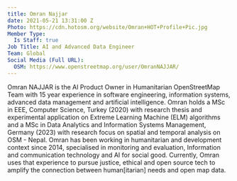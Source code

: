 ```yaml
---
title: Omran Najjar
date: 2021-05-21 13:31:00 Z
Photo: https://cdn.hotosm.org/website/Omran+HOT+Profile+Pic.jpg
Member Type:
  Is Staff: true
Job Title: AI and Advanced Data Engineer
Team: Global
Social Media (Full URL):
  OSM: https://www.openstreetmap.org/user/OmranNAJJAR/
---
```


Omran NAJJAR is the AI Product Owner in Humanitarian OpenStreetMap Team with 15 year experience in software engineering, information systems, advanced data management and artificial intelligence. Omran holds a MSc in EEE, Computer Science, Turkey (2020) with research thesis and experimental application on Extreme Learning Machine (ELM) algorithms and a MSc in Data Analytics and Information Systems Management, Germany (2023) with research focus on spatial and temporal analysis on OSM - Nepal.
Omran has been working in humanitarian and development context since 2014, specialised in monitoring and evaluation, Information and communication technology and AI for social good. Currently, Omran uses that experience to pursue justice, ethical and open source tech to amplify the connection between human[itarian] needs and open map data.
